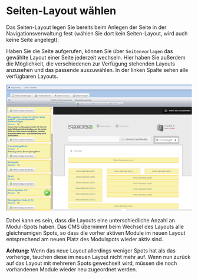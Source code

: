 # Seiten-Layout wählen

Das Seiten-Layout legen Sie bereits beim Anlegen der Seite in der Navigationsverwaltung fest \(wählen Sie dort kein Seiten-Layout, wird auch keine Seite angelegt\).

Haben Sie die Seite aufgerufen, können Sie über `Seitenvorlagen` das gewählte Layout einer Seite jederzeit wechseln. Hier haben Sie außerdem die Möglichkeit, die verschiedenen zur Verfügung stehenden Layouts anzusehen und das passende auszuwählen. In der linken Spalte sehen alle verfügbaren Layouts.

![](../../.gitbook/assets/seitenverwaltung_layout.png)

Dabei kann es sein, dass die Layouts eine unterschiedliche Anzahl an Modul-Spots haben. Das CMS übernimmt beim Wechsel des Layouts alle gleichnamigen Spots, so dass die vorher aktiven Module im neuen Layout entsprechend am neuen Platz des Modulspots wieder aktiv sind.

**Achtung:** Wenn das neue Layout allerdings weniger Spots hat als das vorherige, tauchen diese im neuen Layout nicht mehr auf. Wenn nun zurück auf das Layout mit mehreren Spots gewechselt wird, müssen die noch vorhandenen Module wieder neu zugeordnet werden.

